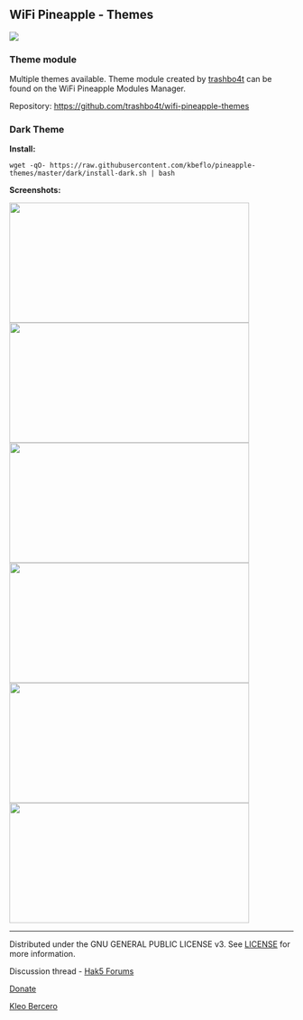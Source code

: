 ## WiFi Pineapple - Themes

![](https://img.shields.io/github/license/kbeflo/pineapple-themes.svg?style=flat-square)

### Theme module

Multiple themes available. Theme module created by [trashbo4t](https://github.com/trashbo4t) can be found on the WiFi Pineapple Modules Manager.

Repository: https://github.com/trashbo4t/wifi-pineapple-themes

### Dark Theme 

**Install:** 
```
wget -qO- https://raw.githubusercontent.com/kbeflo/pineapple-themes/master/dark/install-dark.sh | bash
```
**Screenshots:**

<img src="https://user-images.githubusercontent.com/13497504/36517938-56f6bfdc-17bf-11e8-891b-7359b7d05896.png" alt="" width="425" height="213"> <img src="https://user-images.githubusercontent.com/13497504/36517939-572a8a06-17bf-11e8-967b-8cac9f6c1114.png" alt="" width="425" height="213">
<img src="https://user-images.githubusercontent.com/13497504/36517940-575bc94a-17bf-11e8-99fc-0b4d05677a44.png" alt="" width="425" height="213"> <img src="https://user-images.githubusercontent.com/13497504/36517941-578c98ea-17bf-11e8-84f7-6cf06e7b89c9.png" alt="" width="425" height="213">
<img src="https://user-images.githubusercontent.com/13497504/36517942-57ba8d90-17bf-11e8-92d9-f7790e7111cf.png" alt="" width="425" height="213"> <img src="https://user-images.githubusercontent.com/13497504/36517943-57e76d06-17bf-11e8-8b06-07e8eb874646.png" alt="" width="425" height="213">

---

Distributed under the GNU GENERAL PUBLIC LICENSE v3. See [LICENSE](https://github.com/kbeflo/pineapple-themes/blob/master/LICENSE) for more information.

Discussion thread - [Hak5 Forums](https://forums.hak5.org/index.php?/topic/40528-wifi-pineapple-themes/)

[Donate](https://paypal.me/kbeflo)

[Kleo Bercero](https://kbeflo.github.io/)
